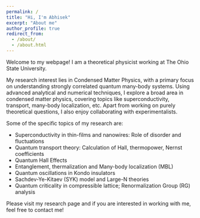 ```yaml
---
permalink: /
title: "Hi, I'm Abhisek"
excerpt: "About me"
author_profile: true
redirect_from: 
  - /about/
  - /about.html
---
```


Welcome to my webpage! I am a theoretical physicist working at The Ohio State University.

My research interest lies in Condensed Matter Physics, with a primary focus on understanding strongly correlated quantum many-body systems. Using advanced analytical and numerical techniques, I explore a broad area in condensed matter physics, covering topics like superconductivity, transport, many-body localization, etc. Apart from working on purely theoretical questions, I also enjoy collaborating with experimentalists.

Some of the specific topics of my research are:
* Superconductivity in thin-films and nanowires: Role of disorder and fluctuations
* Quantum transport theory: Calculation of Hall, thermopower, Nernst coefficients
* Quantum Hall Effects
* Entanglement, thermalization and Many-body localization (MBL)
* Quantum oscillations in Kondo insulators
* Sachdev-Ye-Kitaev (SYK) model and Large-N theories
* Quantum criticality in compressible lattice; Renormalization Group (RG) analysis

Please visit my research page and if you are interested in working with me, feel free to contact me!
